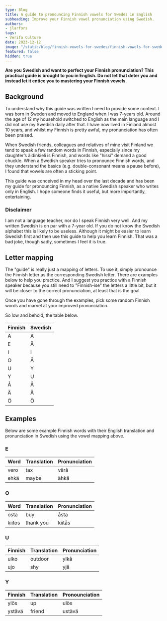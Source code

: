 ```yaml
---
type: Blog
title: A guide to pronouncing Finnish vowels for Swedes in English
subheading: Improve your Finnish vowel pronunciation using Swedish.
authors:
- jlarfors
tags:
- Verifa Culture
date: 2023-12-12
image: "/static/blog/finnish-vowels-for-swedes/finnish-vowels-for-swedes.png"
featured: false
hidden: true
---
```


**Are you Swedish and want to perfect your Finnish pronunciation? This practical guide is brought to you in English. Do not let that deter you and instead let it entice you to mastering your Finnish vowels.**

## Background

To understand why this guide was written I need to provide some context. I was born in Sweden and moved to England when I was 7-years old. Around the age of 12 my household switched to English as the main language and I did not use my Swedish daily after that. I have now lived in Finland almost 10 years, and whilst my Finnish is pretty awful, my pronunciation has often been praised.

When Swedish friends, colleagues and relatives of mine visit Finland we tend to speak a few random words in Finnish, especially since my daughter’s äidinkieli is Finnish, and words like "hissi" demand a good chuckle. When a Swedish speaker tries to pronounce Finnish words, and they understand the basics (e.g. double-consonant means a pause before), I found that vowels are often a sticking point.

This guide was conceived in my head over the last decade and has been my guide for pronouncing Finnish, as a native Swedish speaker who writes only in English. I hope someone finds it useful, but more importantly, entertaining.

### Disclaimer

I am not a language teacher, nor do I speak Finnish very well. And my written Swedish is on par with a 7-year old. If you do not know the Swedish alphabet this is likely to be useless. Although it might be easier to learn Swedish first and then use this guide to help you learn Finnish. That was a bad joke, though sadly, sometimes I feel it is true.

## Letter mapping

The "guide" is really just a mapping of letters. To use it, simply pronounce the Finnish letter as the corresponding Swedish letter. There are examples below to help you practice. And I suggest you practice with a Finnish speaker because you still need to "Finnish-ise" the letters a little bit, but it will be closer to the correct pronunciation, at least that is the goal.

Once you have gone through the examples, pick some random Finnish words and marvel at your improved pronunciation.

So low and behold, the table below.

| Finnish | Swedish |
| --- | --- |
| A | A |
| E | Ä |
| I | I |
| O | Å |
| U | Y |
| Y | U |
| Å | Å |
| Ä | Ä |
| Ö | Ö |

## Examples

Below are some example Finnish words with their English translation and pronunciation in Swedish using the vowel mapping above.

### E

| Word | Translation | Pronunciation |
| --- | --- | --- |
| vero | tax | värå |
| ehkä | maybe | ähkä |

### O

| Word | Translation | Pronunciation |
| --- | --- | --- |
| osta | buy | åsta |
| kiitos | thank you | kiitås |

### U

| Finnish | Translation | Pronunciation |
| --- | --- | --- |
| ulko | outdoor | ylkå |
| ujo | shy | yjå |

### Y

| Finnish | Translation | Pronounciation |
| --- | --- | --- |
| ylös | up | ulös |
| ystävä | friend | ustävä |
